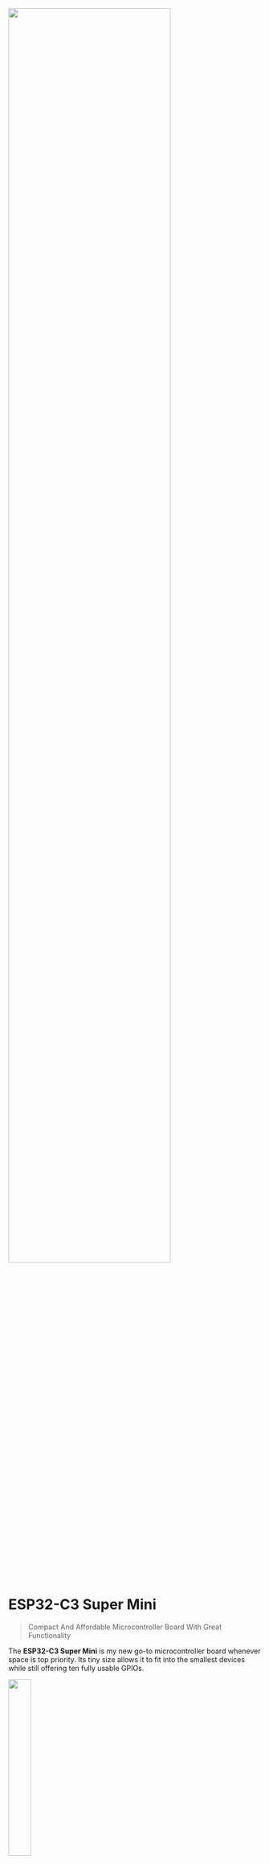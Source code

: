 <img src="/assets/images/processor.png" width="80%" height="80%" />

# ESP32-C3 Super Mini

> Compact And Affordable Microcontroller Board With Great Functionality

The **ESP32-C3 Super Mini** is my new go-to microcontroller board whenever space is top priority. Its tiny size allows it to fit into the smallest devices while still offering ten fully usable GPIOs. 

<img src="images/c3_anglefront_overview_t.png" width="30%" height="30%" />

It is compatible with all **ESP32** development environments, including [ESPHome](https://done.land/tools/software/esphome/introduction/). Additionally, you can directly upload open-source firmware made for the **ESP32**, such as [WLED](https://kno.wled.ge/). 

[Here’s an example project](https://done.land/components/microcontroller/firmware/fromsomeoneelse/wled/) using the **ESP32-C3 Super Mini** and an **8x8 WS2812 LED Panel** to create an awesome colorful light cube—no programming required and just three short wires:

<img src="images/wled_proj_simple_gray6_t.png" width="50%" height="50%" />

## Overview

The **ESP32-C3 Super Mini** is an energy-efficient, widely available, and affordable microcontroller. With its computational power and *4MB* flash storage, it is more than sufficient for most DIY projects.

I’ve replaced **Arduino** and **ESP8266** boards with the ESP32-C3 Super Mini in most of my new projects. However, there are a few exceptions where other boards are better suited:

* **Many GPIOs:** If a project requires more than *10 GPIOs*, I opt for the [ESP32-S2 Mini](https://done.land/components/microcontroller/families/esp/esp32/developmentboards/esp32-s2/s2mini/). It is cost-effective and has a slightly larger footprint compared to the ESP32-C3 Super Mini. Its extremely flat design makes it easy to integrate into portable devices.

* **Battery Power:** For portable projects, I use the [Lolin32 Lite](https://done.land/components/microcontroller/families/esp/esp32/developmentboards/esp32s/lolin32lite/). This board features a built-in battery charger and boost converter, making it ideal for single-cell *Li-Ion* battery operation. While other boards offer similar functionality, the Lolin32 Lite stands out for its affordability.

* **Display:** When a small color display is needed, I choose the [Lolin TTGO T-Display](https://done.land/components/microcontroller/families/esp/esp32/developmentboards/esp32s/t-display/). It includes a *1.14"* TFT display with a *135x240* resolution, which is well-suited for simple visual output in projects.

* **Compatibility:** For testing or ensuring maximum compatibility, I rely on the [ESP32 DevKitC V4](https://done.land/components/microcontroller/families/esp/esp32/developmentboards/esp32s/esp32devkitcv4/). While larger and less visually appealing, it is the default *ESP32* development board and an excellent starting point for experimenting with new components. Its compatibility minimizes unexpected microcontroller-related issues, allowing focus on integrating and exploring components. Additionally, there are robust [expansion boards](https://done.land/components/microcontroller/expansionboards/devkitcv4/) available, making prototyping with *DuPont* wires easier.

* **Computations:** For projects involving advanced computations, I prefer one of the latest *ESP32-S3* boards, which offer enhanced processing power.

* **WiFi Range:** When extended *WiFi range* is critical, I select boards with external antennas. While the *ESP32-C3 Super Mini* connects reliably to strong home *WiFi networks*, its small size and built-in antenna limit its range.

### Arduino Framework

It can be a major challenge at first to get this board to fully work in *ArdinoIDE* and *platformio* because there is not yet a specific board definiton for it.

While you can use pretty much any board definition targeting *ESP32-C3*, this assigns the wrong GPIOs to important pin constants that are used for *SPI* and *I2C*.

You *can* work around this by specifying the *correct* GPIO numbers directly, however in the case of *SPI* and *I2C*, this is often only an option for the much slower *software-emulated* interfaces. If you want to use the *fast hardware* interfaces, most libraries use the pre-defined GPIO constants. Naturally, if these are wrong, then *hardware SPI* and *hardware I2C* won't work.

So in a nutshell, while selecting *any ESP32-C3* board in your development environment will get you started, it most likely bites you eventually.

#### Finding Appropriate Board Definition
Since there is not yet a dedicated board definition, you need to use one that is similar enough. 

There is a board variant called  `esp32c3` that correctly defines the interface pins and only misses `LED_BUILTIN`:

| Pin Constant             | Value   | Remark |
| ------------------------ | :-----: | --- |
| **LED_BUILTIN**        | n/a     | **wrong:** should be *8* |
| **SDA** *(I2C)*        | 8       | 
| **SCL** *(I2C)*        | 9       | 
| **MOSI**/COPI *(SPI)*  | 6       | 
| **MISO**/CIPO *(SPI)*  | 5       | 
| **SCK**/SCL/SCLK *(SPI)* | 4       | 
| **SS**/CS *(SPI)*      | 7       | 
| **RX** *(Serial)*      | 20      | 
| **TX** *(Serial)*      | 21      | 
| **A0** *(analog input)* | 0       | 
| **A1** *(analog input)* | 1       | 
| **A2** *(analog input)* | 2       | 
| **A3** *(analog input)* | 3       | 
| **A4** *(analog input)* | 4       | 
| **A5** *(analog input)* | 5       | 

To use this board variant, you *must* select the board `esp32-c3-devkitm-1` and specify the board variant `esp32c3`. When you select a different board, you may not be able to target the board variant.

Here is the `platformio.ini` I use:

````
[env:esp32-c3-devkitm-1]
platform = espressif32
board = esp32-c3-devkitm-1
board_build.mcu = esp32c3
framework = arduino
build_flags =
    -D ARDUINO_USB_MODE=1
    -D ARDUINO_USB_CDC_ON_BOOT=1
````


When you use the suggested `platformio.ini`, all pins should be correctly defined, and you are ready for *hardware SPI* and *hardware I2C*. Only the constant `LED_BUILTIN` is wrong.



<details><summary>Verifying Correct Pin Definitions</summary><br/>

If you'd like to double-check whether the pin lables were correctly defined in your development environment, try this code:

````c++
#include <Arduino.h>

// (re)define BUILTIN_LED as most board definitions get this pin wrong:
// (remove this line if you'd like to see what the original definition is)
#define LED_BUILTIN 8


void showPins() {
  // prints currently valid pin assignments to terminal:
  Serial.println("Pin Definitions for the Board:");

  // SPI Pins
  Serial.println("\nSPI Pins:");
  Serial.printf("MISO: %d\n", MISO);
  Serial.printf("MOSI: %d\n", MOSI);
  Serial.printf("SCK: %d\n", SCK);
  Serial.printf("SS (CS): %d\n", SS);

  // I2C Pins
  Serial.println("\nI2C Pins:");
  Serial.printf("SDA: %d\n", SDA);
  Serial.printf("SCL: %d\n", SCL);

  // LED Pin
  Serial.println("\nLED Pin:");
#ifdef LED_BUILTIN
  Serial.printf("LED_BUILTIN: %d\n", LED_BUILTIN);
#else
  Serial.println("No LED_BUILTIN defined for this board.");
#endif

  // DAC Pins
  Serial.println("\nDAC Pins (if available):");
#if defined(DAC1) && defined(DAC2)
  Serial.printf("DAC1: %d\n", DAC1); // Often GPIO25
  Serial.printf("DAC2: %d\n", DAC2); // Often GPIO26
#else
  Serial.println("DAC not available on this board.");
#endif

  // UART/Serial Pins
  Serial.println("\nSerial Pins:");
#if defined(TX) && defined(RX)
  Serial.printf("TX: %d\n", TX);
  Serial.printf("RX: %d\n", RX);
#else
  Serial.println("Default UART TX and RX not defined for this board.");
#endif
}


void setup() {
  // start serial output (baud rate does not matter with USB CDC)
  Serial.begin();
  // set built-in LED on GPIO8 for output
  pinMode(LED_BUILTIN, OUTPUT);
  // wait for the serial output to be ready
  delay(1000);
  // output pin assignments
  showPins();
}

void loop() {
  // blinks built-in LED at 1Hz to check that firmware is running:
  digitalWrite(LED_BUILTIN, HIGH);
  delay(500);
  digitalWrite(LED_BUILTIN, LOW);
  delay(500);
}
````

When you run this code, the output should look like this:

````
Pin Definitions for the Board:

SPI Pins:
MISO: 5
MOSI: 6
SCK: 4
SS (CS): 7

I2C Pins:
SDA: 8
SCL: 9

LED Pin:
LED_BUILTIN: 8

DAC Pins (if available):
DAC not available on this board.

Serial Pins:
Default UART TX and RX not defined for this board.
````

Testing the actual pin definitions can be crucial due to the convoluted and sometimes strange way how the development environment picks the appropriate `pins_arduino.h` file for you. 

For example, if you selected the board `seeed_xiao_esp32c3` instead of `esp32-c3-devkitm-1` as suggested above, the otherwise identical `platformio.ini` would use wrong pin assignments.

With this board, *platformio* uses the variant `XIAO_ESP32C3` instead of the explicitly stated variant `esp32c3`. Unfortunately, that variant uses different pin assignments that do not match the *ESP32-C3 SuperMini*.

</details>

To make `LED_BUILTIN` work as well, simply re-define this constant in your code:

````
// (re)define BUILTIN_LED as most board definitions get this pin wrong:
#define LED_BUILTIN 8
````

Since *constants* are meant to be **constant**, your change will trigger a (benign) compiler warning that you can ignore:

````
src/main.cpp:5: warning: "LED_BUILTIN" redefined
 #define LED_BUILTIN 8

In file included from D:/.platformio/packages/framework-arduinoespressif32/cores/esp32/esp32-hal-gpio.h:29,
                 from D:/.platformio/packages/framework-arduinoespressif32/cores/esp32/esp32-hal.h:83,
                 from D:/.platformio/packages/framework-arduinoespressif32/cores/esp32/Arduino.h:36,
                 from src/main.cpp:1:
D:/.platformio/packages/framework-arduinoespressif32/variants/esp32c3/pins_arduino.h:11: note: this is the location of the previous definition
 #define LED_BUILTIN LED_BUILTIN  // allow testing #ifdef LED_BUILTIN
````

A "cleaner" approach is to use the GPIO number `8` instead of `LED_BUILTIN` in your code.

Or, you can add a new board definition to *Arduino Core* that correctly and completely describes this board. This work has in fact be [done already](https://github.com/espressif/arduino-esp32/blob/master/variants/nologo_esp32c3_super_mini/pins_arduino.h), and there is now a new board variant called `nologo_esp32c3_super_mini`. It apparently just takes forever for this new board definition to show up in the *Arduino Core* production build.

If you don't want to wait, copy the file content and add it manually to your *Arduino Core*.


<details><summary>New and updated board definitions are in the pipeline</summary><br/>



In the latest [arduino-esp32](https://github.com/espressif/arduino-esp32) release from *Espressif*, the ESP32-C3 Super Mini now has dedicated support under the name `nologo_esp32c3_super_mini`:

| Pin Constant             | Value   |
| ------------------------ | :-----: |
| **LED_BUILTIN**        | 8       | 
| **SDA** *(I2C)*        | 8       | 
| **SCL** *(I2C)*        | 9       | 
| **MOSI**/COPI *(SPI)*  | 6       | 
| **MISO**/CIPO *(SPI)*  | 5       | 
| **SCK**/SCL/SCLK *(SPI)* | 4       | 
| **SS**/CS *(SPI)*      | 7       | 
| **RX** *(Serial)*      | 20      | 
| **TX** *(Serial)*      | 21      | 
| **A0** *(analog input)* | 0       | 
| **A1** *(analog input)* | 1       | 
| **A2** *(analog input)* | 2       | 
| **A3** *(analog input)* | 3       | 
| **A4** *(analog input)* | 4       | 
| **A5** *(analog input)* | 5       | 

</details>


### Key Benefits of the ESP32-C3 Super Mini

- **Compact:** The board is extremely small (*22.5x18mm*), making it ideal for space-constrained projects.  
- **User-Friendly:** Compatible with platforms like *PlatformIO* and *ESPHome*. It eliminates the need for manual firmware upload mode or pressing "boot" buttons.  
- **Low Power:** Highly energy-efficient with *Bluetooth BLE* support, making it suitable for battery-powered devices.  
- **Expandable:** Optional battery shields add charging functionality and portable power supply options.  
- **Affordable:** Widely available, often priced under €1.50.  

### GPIOs

The board includes a **USB-C** connector and provides **10 fully usable GPIOs**. Additionally, four GPIOs support **analog input**:

<img src="images/esp32-c3-supermini-pins.png" width="100%" height="100%" />

> [!IMPORTANT]  
> In the pin schematic, **D** denotes a **digital-only** GPIO. Always use the actual GPIO number shown in the schematic to avoid confusion with legacy labeling.

### Programmable Blue LED

A programmable **blue LED** is connected to **GPIO 8** and is inverted (*low* active).  

Additionally, the board has a **red power LED**, which lights up when the board is connected to **5V** via its internal voltage regulator. If the board is powered through the **3.3V** pin (e.g., via a battery), the red LED automatically turns off, conserving energy in low-power scenarios.
### Performance Comparison

The **ESP32-C3** is over twice as fast as an **ESP8266**, thanks to its *single-core* processor running at **160MHz**. However, it is outperformed by classic **ESP32S** boards, which feature dual-core processors running at **240MHz**, offering roughly three times the computational power. This increased performance comes with higher power consumption, which may not be ideal for energy-sensitive projects.

For most DIY applications, the ESP32-C3's performance is more than sufficient. If your project involves computationally intensive tasks or demands real-time responsiveness for multiple tasks, consider using a classic **ESP32S** or the newer **ESP32-S3**.

The compact design of the **ESP32-C3 Super Mini** inherently limits the number of exposed GPIOs. If your project requires more than 10 GPIOs, larger boards exposing up to 22 GPIOs may be a better fit.

<img src="images/c3_angle_overview_t.png" width="50%" height="50%" />

## Interfaces

The **ESP32-C3** supports multiple communication interfaces, making it versatile for various peripherals. You can use the following:

- **Two-Wire Serial Interface (UART)**  
- **[I2C](https://done.land/fundamentals/interface/i2c/):** Ideal for connecting sensors and displays.  
- **[SPI](https://done.land/fundamentals/interface/spi/):** Suitable for high-speed communication, such as with flash storage or displays.  

One of the ESP32-C3's standout features is the ability to map *any GPIO* to *any interface*. This flexibility is why different pin schematics for the chip exist. However, it is recommended to use the *default pins* for a given interface for the following reasons:

* **Compatibility:**  
  Many example codes assume the use of default GPIOs. If you choose custom GPIOs, you will need to modify the source code accordingly.  

* **Default Initialization:**  
  Libraries often provide default initializers, which automatically select the default GPIOs for a specific interface. Using these defaults simplifies development and ensures reliable performance.  

> [!IMPORTANT]  
> While using non-default GPIOs for an interface is technically feasible, you must ensure that your code and libraries are explicitly configured to use the chosen GPIOs for the desired interface.

### Serial Interface

| Serial Pin | ESP32-C3 SuperMini Pin |
| --- | --- |
| RX | 20 |
| TX | 21 |

### SPI

| SPI Pin | ESP32-C3 SuperMini Pin |
| --- | --- |
| MOSI | 6 |
| MISO | 5 |
| SCK | 4 |
| CS | 7 |

### I2C

The *I2C* interface can be challenging to use with the **ESP32-C3 Super Mini** due to its default GPIO assignments. The board definition sets *GPIO8* as **SDA** and *GPIO9* as **SCL*. However, *GPIO8* is also hard-wired to the programmable **LED**, which can cause conflicts.

#### Avoiding LED Conflicts
If you want to avoid interference with the built-in **LED**, consider using software I2C with custom pins. For instance:

| I2C Pin | ESP32-C3 Super Mini Pin |
|---------|--------------------------|
| SDA     | 1                        |
| SCL     | 3                        |


If you do not need to control the built-in LED and can ignore its state, you can stick to the default hardware *I2C* pins for optimal performance. This avoids the slight overhead associated with software I2C implementations.


## Serial And USB CDC

Note the use of `build_flags` in the suggested `platformio.ini` from earlier: 

Microcontrollers like the *ESP32-C3* include full *native* USB support. They no longer use *UART* components. The built-in *USB controller* can act as any USB device and i.e. simulate a keyboard or mouse. 

When you want to use *serial output* - since there is no dedicated *UART* anymore - you need to ask the *USB controller* to act as a *HWCDC* (*Hardware USB Communications Device Class*). This is what the *build flags* do.

In this case, the *USB controller* simulates a *COM interface*, and you can continue to use code like `Serial.println("Hello");` just as if you were using an older microcontroller with external *UART*. If you *do not* include the build flags, then *Serial* would not work, and your code would be unable to send text to a terminal.

There are a few caveats you should know:

* `Serial.begin();` some sources claim that *USB CDC* does not require this statement anymore. That's not true. You still need to *initialize* your serial connection. However, you no longer need to care about *baud rates* any longer. *USB CDC* always uses the maximum USB speed which is much higher than even the highest *baud rates* would allow. That's also the reason why you no longer need a `monitor_speed = ...` in your `platformio.ini`.
* `while (!Serial) {}` often, a loop is used to wait for the *Serial* interface to be fully initialized and ready to use. This may not work anymore with *USB CDC*. You will have to work around this with a fixed `delay(1000);'.


Apparently, only the constant `LED_BUILTIN` was updated in the new board definition. Here are your options:

* **Define the constant `LED_BUILTIN` manually** in your source code.  
* **Use pin number `8` directly** in your code when accessing the built-in LED.  
* **Permanently add the board definition file** from [pins_arduino.h](https://github.com/espressif/arduino-esp32/blob/master/variants/nologo_esp32c3_super_mini/pins_arduino.h) to your *Arduino Core* `variants` subfolder, and use the new board definition `nologo_esp32c3_super_mini`.  


## Caveat: Defective Board Designs

Although the **ESP32-C3 Super Mini** is widely available, subtle differences in board designs have emerged. In 2024, a revised board layout began appearing, which may negatively affect *WiFi connectivity*.

<img src="images/esp32-c3-supermini-defective_design.png" width="100%" height="100%" />

The image compares the original board design (left) with the revised layout (right). In the updated version, the crystal has been moved closer to the ceramic *WiFi antenna*.

### WiFi Sending Impaired

Users with the new board design have reported the following issues:

- While scanning for WiFi networks works, **connecting** to networks is either impossible or very slow.
- Connecting to WiFi sometimes requires **physically touching the antenna** to reduce transmission power.
- Connectivity issues worsen when female pin headers are added, particularly when wires are connected to **pin 21** (near the antenna).

#### Likely Cause: Antenna Interference
All reports point to interference during *WiFi transmission*, likely caused by the crystal's relocation closer to the antenna. This interference appears to disrupt the signal, especially during transmission. 

#### Workarounds
- Reducing transmission power (e.g., by touching the antenna) seems to alleviate the problem temporarily.
- Avoiding connections to **pin 21** or minimizing nearby wiring may help reduce interference.

### Remedy


Defective boards can still be used for many tasks that do not involve *WiFi*. However, if you need the board to transmit WiFi correctly, you can reduce the transmission power through code. This adjustment helps minimize interference caused by the crystal's proximity to the antenna.

To reduce transmission power, include the following code snippet in your project:

````c++ 
WiFi.setTxPower(WIFI_POWER_8_5dBm);
````
Reducing the transmission power prevents the interference from reaching critical levels.

By reducing the WiFi transmission power, you also lower overall power consumption. Since lower transmission power is often sufficient for most home environments with decent WiFi coverage, this can be seen as a positive side effect. 

However, this workaround may be impractical if your *C3 SuperMini* needs to operate in weak WiFi environments or far away from access points (e.g., in a garden). In such cases, returning the defective boards may be your best option.

> [!NOTE]
> The vast majority of **C3 SuperMini** boards use a flawless design. Only selected batches have been affected by a "redesign." If you're unsure about your board, measure the distance between the crystal and the ceramic antenna (see image above). A gap of at least *1mm* is normal, while affected boards have a gap of just *0.3mm*. For more details, check out this article: [ESP32-C3 SuperMini Flaw](https://roryhay.es/blog/esp32-c3-super-mini-flaw).

## Performance

The **ESP32-C3 SuperMini** is an excellent replacement for the **ESP8266**, offering more than double its processing speed. Additionally, it features a robust voltage regulator, which is an improvement over the under-rated regulators often found in ESP8266 boards that can brown out when powering power-hungry sensors.

Here’s a quick performance comparison:

| Microcontroller | Performance | SRAM | PSRAM |
| --- | --- | --- | --- |
| ESP32-C3 | 160-200 MIPS | 400 KB | n/a |
| ESP8266 | 80 MIPS | 160 KB + 64 KB Instruction RAM + 96 KB Data RAM | n/a |
| ESP32S | 600 MIPS | 520 KB | Optional, up to 4 MB |

### Key Notes on Performance
- **ESP32-C3:** While slower than the dual-core **ESP32S**, the **C3** is energy-efficient and well-suited for most IoT projects. Its processing speed is more than sufficient for tasks like sensor data handling, simple automation, and communication.
- **ESP8266:** Limited memory and lower processing power make it less ideal for modern projects but still suitable for simple use cases.
- **ESP32S:** A dual-core powerhouse for applications requiring heavy computation, real-time responsiveness, or support for memory-intensive tasks.

## GPIO

The **ESP32-C3** features 22 GPIOs, but the **C3 SuperMini** exposes only 13 due to its compact size. Of these 13 GPIOs, 10 are freely usable, while the remaining 3 are strapping pins and cannot be used during boot.


<img src="images/c3_bottom_overview_t.png" width="50%" height="50%" />

| Pin | Description | Remark |
| --- | --- | --- |
| 5V | External or USB power | Activates the internal voltage regulator and turns on the red power LED |
| G | *GND* | |
| 3.3 | 3.3V directly (3.0-3.6V) | **Bypasses the voltage regulator** and does not turn on the red power LED. Use this pin for low-energy scenarios, such as battery operation, but take **extreme caution** not to exceed the voltage limits. This pin **directly powers** the microcontroller. Exceeding *3.6V* will irreversibly damage the microcontroller. **Do not use LiIon batteries directly**.<br/><br/>When supplying power to the *5V* pin, this pin exposes the *3.3V* produced by the internal voltage regulator. |
| 0-10 | *GPIO0* - *GPIO10* | Pins 2 and 9 are strapping pins reserved during boot. Pin 8 controls the blue LED on the board (inverted). |
| 20-21 | *GPIO20* - *GPIO21* | free to use, no analog input |

All GPIOs are multifunctional and can be configured for various purposes, such as digital I/O, ADC (Analog-to-Digital Converter), UART, SPI, I2C, PWM, and more.

### Ten Freely Usable GPIOs

These 10 GPIO pins can be freely used:

| Pin | Remark |
| --- | --- |
| 0 | Digital and analog (ADC1) |
| 2 | Digital and analog (ADC1) |
| 3 | Digital and analog (ADC1) |
| 4 | Digital and analog (ADC1) |
| 5 | Digital and analog (ADC1) |
| 6 | Digital only |
| 7 | Digital only |
| 10 | Digital only |
| 20 | Digital only |
| 21 | Digital only |

### Three Reserve GPIOs

If you require more *GPIOs*, these three can be used with some restrictions. Ensure your circuitry doesn't pull any of these up or down by hardware.

These strapping pins are only used during boot (when the firmware isn't yet active), so you can use them freely in your software (firmware), just make sure your wiring doesn’t tamper with their state, or your board may not boot properly.

| Pin | Remark | Default |
| --- | --- | --- |
| 8 | Connected to blue LED (*low* turns LED on). Controls ROM message printing (not critical). | Floating |
| 2 | Strapping pin, do not use during boot (selects boot mode). | Floating |
| 9 | Strapping pin, do not use during boot (boot button). | Pulled up |

> [!NOTE]  
> *JTAG* is available on *GPIO4*-*GPIO7*.

### Boot Modes

The strapping pins control the boot behavior during the boot process:

| Mode | GPIO2 | GPIO8 | GPIO9 |
| --- | --- | --- | --- |
| SPI Boot (normal) | *High* | *Any* | *High* |
| UART/JTAG (firmware upload) | *High* | *High* | *High* |

### Board Schematics

<img src="images/esp32-c3-supermini-schematic_t.png" width="100%" height="100%" />

### Programmable LED

The board has a *blue LED* connected to *GPIO8*. This *LED* is *inverted* because it is sinked, not sourced: *low* turns the LED **on**, and *high* turns it **off**.

## Programming

The **ESP32-C3 Super Mini** is widely adopted and simple to use.

### PlatformIO
In **PlatformIO**, use the board [`ESP32-C3-DevKitM-1`](https://docs.platformio.org/en/latest/boards/espressif32/esp32-c3-devkitm-1.html).


````
[env:esp32-c3-devkitm-1]
platform = espressif32
board = esp32-c3-devkitm-1
````


### ESPHome
In *ESPHome configurations*, use the board id `esp32-c3-devkitm-1`:

````
esp32:
  board: esp32-c3-devkitm-1
  variant: esp32c3
````

You can adjust and override specs if needed:

````
esphome:
  name: c3-supermini-test
  friendly_name: C3 SuperMini Test
  platformio_options:
    board_build.f_flash: 40000000L
    board_build.flash_mode: dio
    board_build.flash_size: 4MB

esp32:
  board: esp32-c3-devkitm-1
  variant: esp32c3
  framework:
    type: arduino

light:
  - platform: status_led
    name: "Status LED"
    id: esp_status_led
    icon: "mdi:alarm-light"
    pin:
      number: GPIO8
      inverted: true
    restore_mode: ALWAYS_OFF
````

> Tags: ESP32-C3, C3

[Visit Page on Website](https://done.land/components/microcontroller/families/esp/esp32/developmentboards/esp32-c3/c3supermini?845657081329241300) - created 2024-08-28 - last edited 2025-01-23
